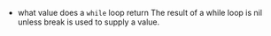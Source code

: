 - what value does a `while` loop return
The result of a while loop is nil unless break is used to supply a value.
